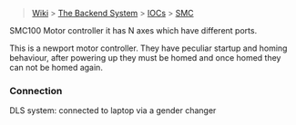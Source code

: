 > [Wiki](Home) > [The Backend System](The-Backend-System) > [IOCs](IOCs) > [SMC](SMC)

SMC100 Motor controller it has N axes which have different ports.

This is a newport motor controller. They have peculiar startup and homing behaviour, after powering up they must be homed and once homed they can not be homed again.

### Connection

DLS system: connected to laptop via a gender changer